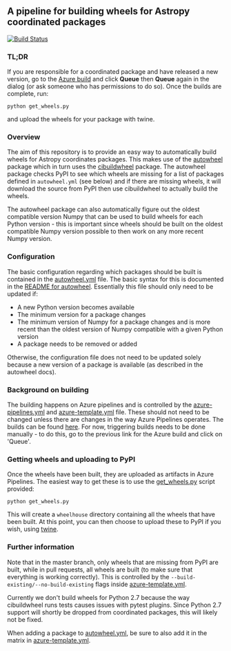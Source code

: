 ## A pipeline for building wheels for Astropy coordinated packages

[![Build Status](https://dev.azure.com/astropy-project/wheel-forge/_apis/build/status/astropy.wheel-forge?branchName=master)](https://dev.azure.com/astropy-project/wheel-forge/_build/latest?definitionId=1&branchName=master)

### TL;DR

If you are responsible for a coordinated package and have released a
new version, go to the [Azure build](https://dev.azure.com/astropy-project/wheel-forge/_build/) and click **Queue** then **Queue** again in the dialog (or ask someone who has permissions to do so). Once the builds are complete, run:

    python get_wheels.py

and upload the wheels for your package with twine.

### Overview

The aim of this repository is to provide an easy way to automatically
build wheels for Astropy coordinates packages. This makes use of the
[autowheel](https://github.com/astrofrog/autowheel) package which in
turn uses the [cibuildwheel](https://github.com/joerick/cibuildwheel)
package. The autowheel package checks PyPI to see which wheels are
missing for a list of packages defined in ``autowheel.yml`` (see below)
and if there are missing wheels, it will download the source from
PyPI then use cibuildwheel to actually build the wheels.

The autowheel package can also automatically figure out the oldest
compatible version Numpy that can be used to build wheels for each
Python version - this is important since wheels should be built on
the oldest compatible Numpy version possible to then work on any
more recent Numpy version.

### Configuration

The basic configuration regarding which packages should be built is contained in the [autowheel.yml](https://github.com/astropy/wheel-forge/blob/master/autowheel.yml) file. The basic syntax for this is documented in the
[README for autowheel](https://github.com/astrofrog/autowheel/blob/master/README.rst). Essentially this file should only need to be
updated if:

* A new Python version becomes available
* The minimum version for a package changes
* The minimum version of Numpy for a package changes and is more recent than the oldest version of Numpy compatible with a given Python version
* A package needs to be removed or added

Otherwise, the configuration file does not need to be updated solely
because a new version of a package is available (as described in the
autowheel docs).

### Background on building

The building happens on Azure pipelines and is controlled by the [azure-pipelines.yml](https://github.com/astropy/wheel-forge/blob/master/azure-pipelines.yml) and [azure-template.yml](https://github.com/astropy/wheel-forge/blob/master/azure-template.yml) file. These should not need to be changed unless there are changes in the way Azure Pipelines operates.
The builds can be found [here](https://dev.azure.com/astropy-project/wheel-forge/_build/). For now, triggering builds needs to be done manually - to do this, go to the previous link for the Azure build and click on 'Queue'.

### Getting wheels and uploading to PyPI

Once the wheels have been built, they are uploaded as artifacts in Azure Pipelines. The easiest way to get these is to use the [get_wheels.py](https://github.com/astropy/wheel-forge/blob/master/get_wheels.yml)
script provided:

    python get_wheels.py

This will create a ``wheelhouse`` directory containing all the wheels that have been built. At this point, you can then choose to upload
these to PyPI if you wish, using
[twine](https://pypi.org/project/twine/).

### Further information

Note that in the master branch, only wheels that are missing from PyPI are built, while in pull requests, all wheels are built (to make sure
that everything is working correctly). This is controlled by the ``--build-existing/--no-build-existing`` flags inside [azure-template.yml](https://github.com/astropy/wheel-forge/blob/master/azure-template.yml).

Currently we don't build wheels for Python 2.7 because the way
cibuildwheel runs tests causes issues with pytest plugins. Since
Python 2.7 support will shortly be dropped from coordinated packages,
this will likely not be fixed.

When adding a package to [autowheel.yml](https://github.com/astropy/wheel-forge/blob/master/autowheel.yml), be sure to also add it in the matrix in
[azure-template.yml](https://github.com/astropy/wheel-forge/blob/master/azure-template.yml).
